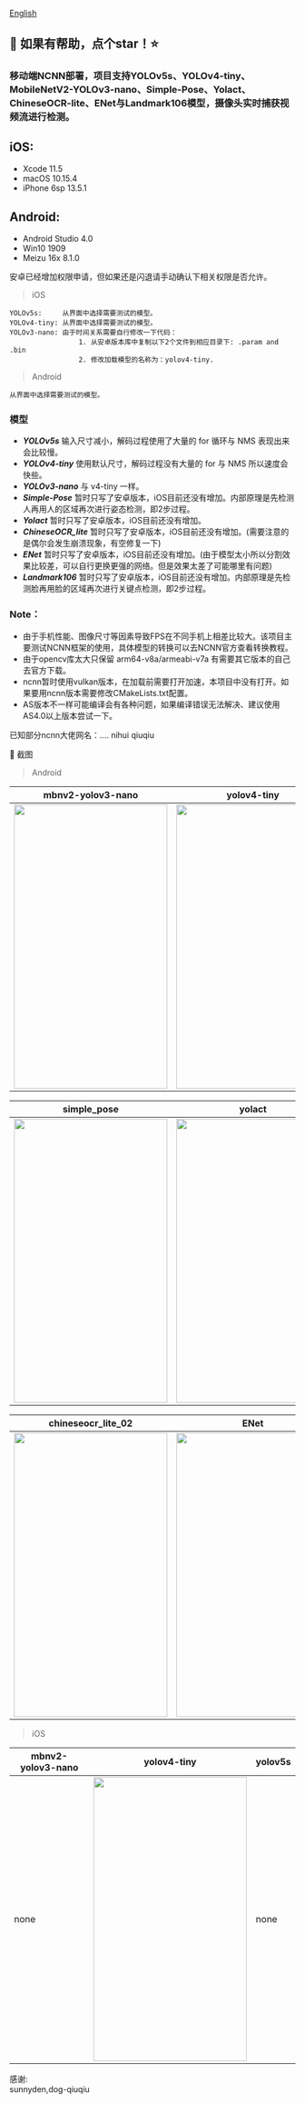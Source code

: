 [English](https://github.com/WZTENG/YOLOv5_NCNN/blob/master/README.md)

## :rocket: 如果有帮助，点个star！:star: ##

### 移动端NCNN部署，项目支持YOLOv5s、YOLOv4-tiny、MobileNetV2-YOLOv3-nano、Simple-Pose、Yolact、ChineseOCR-lite、ENet与Landmark106模型，摄像头实时捕获视频流进行检测。

## iOS:
- Xcode 11.5
- macOS 10.15.4
- iPhone 6sp 13.5.1

## Android:
- Android Studio 4.0
- Win10 1909
- Meizu 16x 8.1.0

安卓已经增加权限申请，但如果还是闪退请手动确认下相关权限是否允许。

> iOS
```code
YOLOv5s:     从界面中选择需要测试的模型。
YOLOv4-tiny: 从界面中选择需要测试的模型。
YOLOv3-nano: 由于时间关系需要自行修改一下代码：
                 1. 从安卓版本库中复制以下2个文件到相应目录下: .param and .bin
                 2. 修改加载模型的名称为：yolov4-tiny.
```
> Android
```
从界面中选择需要测试的模型。
```
### 模型
* ***YOLOv5s*** 输入尺寸减小，解码过程使用了大量的 for 循环与 NMS 表现出来会比较慢。
* ***YOLOv4-tiny*** 使用默认尺寸，解码过程没有大量的 for 与 NMS 所以速度会快些。
* ***YOLOv3-nano*** 与 v4-tiny 一样。
* ***Simple-Pose*** 暂时只写了安卓版本，iOS目前还没有增加。内部原理是先检测人再用人的区域再次进行姿态检测，即2步过程。
* ***Yolact*** 暂时只写了安卓版本，iOS目前还没有增加。
* ***ChineseOCR_lite*** 暂时只写了安卓版本，iOS目前还没有增加。(需要注意的是偶尔会发生崩溃现象，有空修复一下)
* ***ENet*** 暂时只写了安卓版本，iOS目前还没有增加。(由于模型太小所以分割效果比较差，可以自行更换更强的网络。但是效果太差了可能哪里有问题)
* ***Landmark106*** 暂时只写了安卓版本，iOS目前还没有增加。内部原理是先检测脸再用脸的区域再次进行关键点检测，即2步过程。

### Note：
* 由于手机性能、图像尺寸等因素导致FPS在不同手机上相差比较大。该项目主要测试NCNN框架的使用，具体模型的转换可以去NCNN官方查看转换教程。<br/>
* 由于opencv库太大只保留 arm64-v8a/armeabi-v7a 有需要其它版本的自己去官方下载。
* ncnn暂时使用vulkan版本，在加载前需要打开加速，本项目中没有打开。如果要用ncnn版本需要修改CMakeLists.txt配置。
* AS版本不一样可能编译会有各种问题，如果编译错误无法解决、建议使用AS4.0以上版本尝试一下。

已知部分ncnn大佬网名：.... nihui qiuqiu

:art: 截图<br/>

> Android

| mbnv2-yolov3-nano | yolov4-tiny | yolov5s |
|-------------------|-------------|---------|
|<img width="270" height="500" src="https://github.com/WZTENG/YOLOv5_NCNN/blob/master/Screenshots/Android_Meizu16x_mobilenetv2_yolov3_nano.jpg"/>|<img width="270" height="500" src="https://github.com/WZTENG/YOLOv5_NCNN/blob/master/Screenshots/Android_Meizu16x_yolov4_tiny.jpg"/>|<img width="270" height="500" src="https://github.com/WZTENG/YOLOv5_NCNN/blob/master/Screenshots/Android_Meizu16x_yolov5s.jpg"/>|

| simple_pose | yolact | chineseocr_lite_01 |
|-------------------|-------------|---------|
|<img width="270" height="500" src="https://github.com/WZTENG/YOLOv5_NCNN/blob/master/Screenshots/Android_Meizu16x_simple_pose.jpg"/>|<img width="270" height="500" src="https://github.com/WZTENG/YOLOv5_NCNN/blob/master/Screenshots/Android_Meizu16x_yolact.jpg"/>|<img width="270" height="500" src="https://github.com/WZTENG/YOLOv5_NCNN/blob/master/Screenshots/Android_meizu16x_chineseocr_lite_01.jpg"/>|

| chineseocr_lite_02 | ENet | yoloface500k-landmark106 |
|-------------------|-------------|---------|
|<img width="270" height="500" src="https://github.com/WZTENG/YOLOv5_NCNN/blob/master/Screenshots/Android_meizu16x_chineseocr_lite_02.jpg"/>|<img width="270" height="500" src="https://github.com/WZTENG/YOLOv5_NCNN/blob/master/Screenshots/Android_Meizu16x_ENet.jpg"/>|<img width="270" height="500" src="https://github.com/WZTENG/YOLOv5_NCNN/blob/master/Screenshots/Android_Meizu16x_yoloface500k-landmark106.jpg"/>|

> iOS

|  mbnv2-yolov3-nano | yolov4-tiny | yolov5s |
|-------------------|-------------|---------|
| none |<img width="270" height="500" src="https://github.com/WZTENG/YOLOv5_NCNN/blob/master/Screenshots/iOS_iPhone6sp_yolov4_tiny.jpg"/>| none |


感谢:<br/>
sunnyden,dog-qiuqiu
